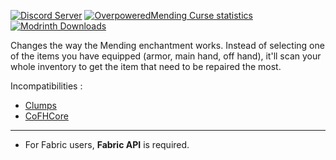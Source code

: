 [![Discord Server](https://img.shields.io/discord/1007349372444491856.svg?&logo=Discord&colorB=7289da)](https://discord.gg/uXWsRftdy7)
[![OverpoweredMending Curse statistics](http://cf.way2muchnoise.eu/short_344973_downloads.svg)](https://www.curseforge.com/minecraft/mc-mods/overpowered-mending)
[![Modrinth Downloads](https://img.shields.io/modrinth/dt/overpoweredmending?logo=Modrinth)](https://modrinth.com/mod/overpoweredmending)

Changes the way the Mending enchantment works.
Instead of selecting one of the items you have equipped (armor, main hand, off hand), it'll scan your whole inventory to get the item that need to be repaired the most.

Incompatibilities :

* [Clumps](https://www.curseforge.com/minecraft/mc-mods/clumps)
* [CoFHCore](https://www.curseforge.com/minecraft/mc-mods/cofh-core)

---

* For Fabric users, **Fabric API** is required.
